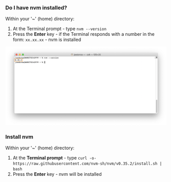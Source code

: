 ### Do I have nvm installed?
Within your '~' (home) directory:
1. At the Terminal prompt - type ``nvm --version``
2. Press the **Enter** key - if the Terminal responds with a number in the form: ``xx.xx.xx`` - nvm is installed

<img width="800" src="../illustrations/nvm_is_installed.png">

### Install nvm
Within your '~' (home) directory:
1. At the **Terminal prompt** - type ``curl -o- https://raw.githubusercontent.com/nvm-sh/nvm/v0.35.2/install.sh | bash``
2. Press the **Enter** key - nvm will be installed
